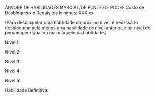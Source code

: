 ÁRVORE DE HABILIDADES MARCIAL/DE FONTE DE PODER
Custo de Desbloqueio: x
Requisitos Mínimos: XXX xx

(Para desbloquear uma habilidade do próximo nível, é necessário desbloquear pelo menos uma habilidade do nível anterior, e ter nível de personagem igual ou maior àquele da habilidade.)

Nível 1:

Nível 2:

Nível 3:

Nível 4:

Nível 5:

Habilidade Definitiva: